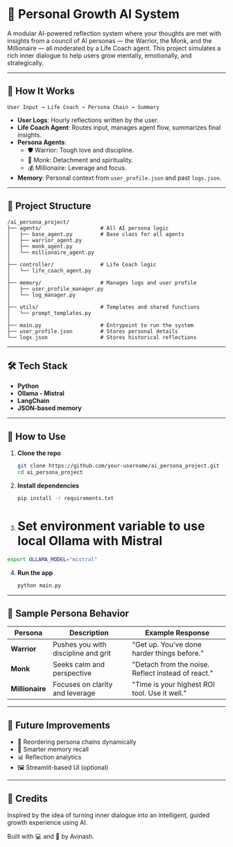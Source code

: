 # 🧠 Personal Growth AI System

A modular AI-powered reflection system where your thoughts are met with insights from a council of AI personas — the Warrior, the Monk, and the Millionaire — all moderated by a Life Coach agent. This project simulates a rich inner dialogue to help users grow mentally, emotionally, and strategically.

---

## 🚀 How It Works

```
User Input → Life Coach → Persona Chain → Summary
```

- **User Logs**: Hourly reflections written by the user.
- **Life Coach Agent**: Routes input, manages agent flow, summarizes final insights.
- **Persona Agents**:
  - 🛡️ Warrior: Tough love and discipline.
  - 🧘 Monk: Detachment and spirituality.
  - 💰 Millionaire: Leverage and focus.
- **Memory**: Personal context from `user_profile.json` and past `logs.json`.

---

## 📁 Project Structure

```
/ai_persona_project/
├── agents/                   # All AI persona logic
│   ├── base_agent.py         # Base class for all agents
│   ├── warrior_agent.py
│   ├── monk_agent.py
│   └── millionaire_agent.py
│
├── controller/               # Life Coach logic
│   └── life_coach_agent.py
│
├── memory/                   # Manages logs and user profile
│   ├── user_profile_manager.py
│   └── log_manager.py
│
├── utils/                    # Templates and shared functions
│   └── prompt_templates.py
│
├── main.py                   # Entrypoint to run the system
├── user_profile.json         # Stores personal details
└── logs.json                 # Stores historical reflections
```

---

## 🛠️ Tech Stack

- **Python**
- **Ollama - Mistral**
- **LangChain**
- **JSON-based memory**

---

## 🧭 How to Use

1. **Clone the repo**
   ```bash
   git clone https://github.com/your-username/ai_persona_project.git
   cd ai_persona_project
   ```

2. **Install dependencies**
   ```bash
   pip install -r requirements.txt
   ```

3. # Set environment variable to use local Ollama with Mistral
```bash
export OLLAMA_MODEL="mistral"
```

4. **Run the app**
   ```bash
   python main.py
   ```

---

## 🧠 Sample Persona Behavior

| Persona     | Description                          | Example Response |
|-------------|--------------------------------------|------------------|
| **Warrior** | Pushes you with discipline and grit  | "Get up. You’ve done harder things before." |
| **Monk**    | Seeks calm and perspective           | "Detach from the noise. Reflect instead of react." |
| **Millionaire** | Focuses on clarity and leverage | "Time is your highest ROI tool. Use it well." |

---

## 📌 Future Improvements

- 🔄 Reordering persona chains dynamically
- 🧠 Smarter memory recall
- 📊 Reflection analytics
- 🖼️ Streamlit-based UI (optional)

---

## 🙏 Credits

Inspired by the idea of turning inner dialogue into an intelligent, guided growth experience using AI.

Built with 💻 and 🧘 by Avinash.

